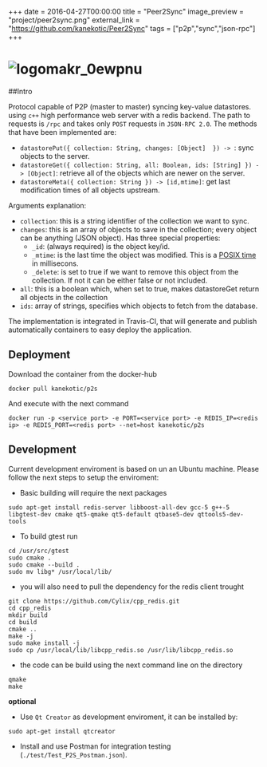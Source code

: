 +++
date = 2016-04-27T00:00:00
title = "Peer2Sync"
image_preview = "project/peer2sync.png"
external_link = "https://github.com/kanekotic/Peer2Sync"
tags = ["p2p","sync","json-rpc"]
+++
# ![logomakr_0ewpnu](https://cloud.githubusercontent.com/assets/3071208/17784932/e2b96a14-657e-11e6-9cf9-ad0000e3e18c.png)

##Intro

Protocol capable of P2P (master to master) syncing key-value datastores. using ```c++``` high performance web server with a redis backend. The path to requests is ```/rpc``` and takes only ```POST``` requests in ```JSON-RPC 2.0```. The  methods that have been implemented are:

- ```datastorePut({ collection: String, changes: [Object]  }) -> ```: sync objects to the server.
- ```datastoreGet({ collection: String, all: Boolean, ids: [String] }) -> [Object]```: retrieve all of the objects which are newer on the server.
- ```datastoreMeta({ collection: String }) -> [id,mtime]```: get last modification times of all objects upstream.

Arguments explanation:

- ```collection```: this is a string identifier of the collection we want to sync.
- ```changes```: this is an array of objects to save in the collection; every object can be anything (JSON object). Has three special properties:
  - ```_id```: (always required) is the object key/id. 
  - ```_mtime```: is the last time the object was modified. This is a [POSIX time](https://en.wikipedia.org/wiki/Unix_time) in millisecons.
  - ```_delete```: is set to true if we want to remove this object from the collection. If not it can be either false or not included.
- ```all```: this is a boolean which, when set to true, makes datastoreGet return all objects in the collection
- ```ids```: array of strings, specifies which objects to fetch from the database.

The implementation is integrated in Travis-CI, that will generate and publish automatically containers to easy deploy the application.


## Deployment

Download the container from the docker-hub

```
docker pull kanekotic/p2s
```

And execute with the next command

```
docker run -p <service port> -e PORT=<service port> -e REDIS_IP=<redis ip> -e REDIS_PORT=<redis port> --net=host kanekotic/p2s
```

## Development

Current development enviroment is based on un an Ubuntu machine. Please follow the next steps to setup the enviroment: 

- Basic building will require the next packages

```
sudo apt-get install redis-server libboost-all-dev gcc-5 g++-5 libgtest-dev cmake qt5-qmake qt5-default qtbase5-dev qttools5-dev-tools
```

- To build gtest run 

```
cd /usr/src/gtest
sudo cmake .
sudo cmake --build . 
sudo mv libg* /usr/local/lib/
```

- you will also need to pull the dependency for the redis client trought

```
git clone https://github.com/Cylix/cpp_redis.git 
cd cpp_redis 
mkdir build 
cd build 
cmake .. 
make -j 
sudo make install -j 
sudo cp /usr/local/lib/libcpp_redis.so /usr/lib/libcpp_redis.so
```

- the code can be build using the next command line on the directory

```
qmake 
make
```

**optional**

- Use ```Qt Creator``` as development enviroment, it can be installed by:

```
sudo apt-get install qtcreator
```

- Install and use Postman for integration testing (```./test/Test_P2S_Postman.json```).
